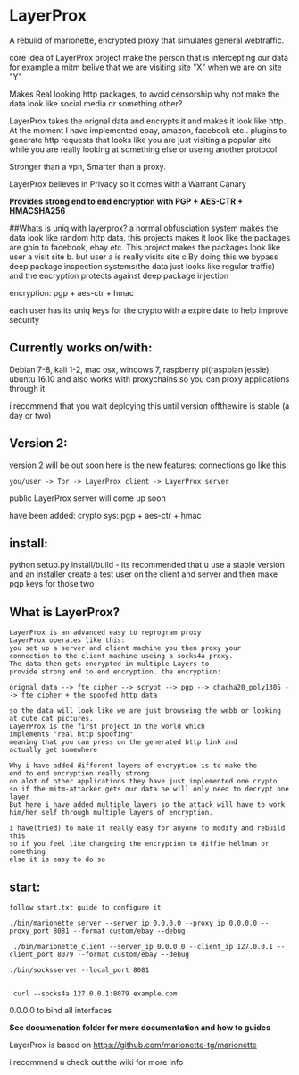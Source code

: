 # LayerProx
A rebuild of marionette, encrypted proxy that simulates general webtraffic.

core idea of LayerProx project make the person that is intercepting our data for example a mitm belive that we are visiting 
site "X" when we are on site "Y"

Makes Real looking http packages, to avoid censorship why not make the 
data look like social media or something other?

LayerProx takes the orignal data and encrypts it and makes it look like
http. At the moment I have implemented ebay, amazon, facebook etc.. plugins to
generate http requests that looks like you are just visiting a popular site
while you are really looking at something else or useing another protocol

Stronger than a vpn, Smarter than a proxy.

LayerProx believes in Privacy so it comes with a Warrant Canary

**Provides strong end to end encryption with PGP + AES-CTR + HMACSHA256**

##Whats is uniq with layerprox?
a normal obfusciation system makes the data look like random http data. 
this projects makes it look like the packages are goin to facebook, ebay etc.
This project makes the packages look like user a visit site b. but user a is really visits site c
By doing this we bypass deep package inspection systems(the data just looks like regular traffic) and the encryption
protects against deep package injection

encryption: pgp + aes-ctr + hmac

each user has its uniq keys for the crypto with a expire date to help improve security

Currently works on/with:
-----------------------
Debian 7-8, kali 1-2, mac osx, windows 7, raspberry pi(raspbian jessie), ubuntu 16.10
and also works with proxychains so you can proxy applications through it



i recommend that you wait deploying this until version offthewire is stable (a day or two)



Version 2:
-----------
version 2  will be out soon here is the new features:
connections go like this:
```console
you/user -> Tor -> LayerProx client -> LayerProx server
```
public LayerProx server will come up soon


have been added:
crypto sys: pgp + aes-ctr + hmac

install:
--------
python setup.py install/build - its recommended that u use a stable version and an installer
create a test user on the client and server and then make pgp keys for those two

What is LayerProx?
-----------------
```console
LayerProx is an advanced easy to reprogram proxy
LayerProx operates like this:
you set up a server and client machine you then proxy your 
connection to the client machine useing a socks4a proxy. 
The data then gets encrypted in multiple Layers to 
provide strong end to end encryption. the encryption:

orignal data --> fte cipher --> scrypt --> pgp --> chacha20_poly1305 --> fte cipher + the spoofed http data 

so the data will look like we are just browseing the webb or looking 
at cute cat pictures.
LayerProx is the first project in the world which 
implements "real http spoofing" 
meaning that you can press on the generated http link and 
actually get somewhere 

Why i have added different layers of encryption is to make the 
end to end encryption really strong 
on alot of other applications they have just implemented one crypto
so if the mitm-attacker gets our data he will only need to decrypt one layer
But here i have added multiple layers so the attack will have to work 
him/her self through multiple layers of encryption.

i have(tried) to make it really easy for anyone to modify and rebuild this
so if you feel like changeing the encryption to diffie hellman or something
else it is easy to do so

```

start:
------

```console
follow start.txt guide to configure it 

./bin/marionette_server --server_ip 0.0.0.0 --proxy_ip 0.0.0.0 --proxy_port 8081 --format custom/ebay --debug

 ./bin/marionette_client --server_ip 0.0.0.0 --client_ip 127.0.0.1 --client_port 8079 --format custom/ebay --debug

./bin/socksserver --local_port 8081


 curl --socks4a 127.0.0.1:8079 example.com
```
0.0.0.0 to bind all interfaces 

**See documenation folder for more documentation and how to guides**


LayerProx is based on https://github.com/marionette-tg/marionette


i recommend u check out the wiki for more info
